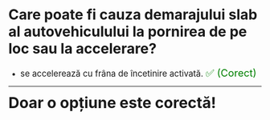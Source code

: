 # Care poate fi cauza demarajului slab al autovehiculului la pornirea de pe loc sau la accelerare?

- <span style="font-size: larger;">se accelerează cu frâna de încetinire activată. <span style="color: green; font-size: larger;">✅ (Corect)</span></span>

---

<span style="font-size: 30px; font-weight: bold;">**Doar o opțiune este corectă!**</span>